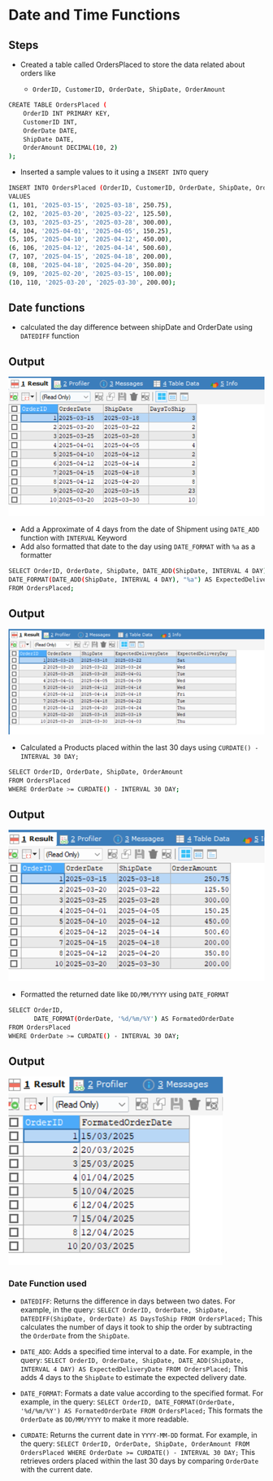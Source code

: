 # Date and Time Functions

## Steps 

- Created a table called OrdersPlaced to store the data related about orders
like 

    - `OrderID, CustomerID, OrderDate, ShipDate, OrderAmount`

``` bash
CREATE TABLE OrdersPlaced (
    OrderID INT PRIMARY KEY,
    CustomerID INT,
    OrderDate DATE,
    ShipDate DATE,
    OrderAmount DECIMAL(10, 2)
);
```

- Inserted a sample values to it using a `INSERT INTO` query

``` bash
INSERT INTO OrdersPlaced (OrderID, CustomerID, OrderDate, ShipDate, OrderAmount)
VALUES
(1, 101, '2025-03-15', '2025-03-18', 250.75),
(2, 102, '2025-03-20', '2025-03-22', 125.50),
(3, 103, '2025-03-25', '2025-03-28', 300.00),
(4, 104, '2025-04-01', '2025-04-05', 150.25),
(5, 105, '2025-04-10', '2025-04-12', 450.00),
(6, 106, '2025-04-12', '2025-04-14', 500.60),
(7, 107, '2025-04-15', '2025-04-18', 200.00),
(8, 108, '2025-04-18', '2025-04-20', 350.80);
(9, 109, '2025-02-20', '2025-03-15', 100.00);
(10, 110, '2025-03-20', '2025-03-30', 200.00);
```

## Date functions
- calculated the day difference between shipDate and OrderDate using `DATEDIFF` function 

## Output

![alt text](./assests/Output1.png)

- Add a Approximate of 4 days from the date of Shipment using `DATE_ADD` function with `INTERVAL` Keyword
- Add also formatted that date to the day using `DATE_FORMAT` with `%a` as a formatter 

``` bash
SELECT OrderID, OrderDate, ShipDate, DATE_ADD(ShipDate, INTERVAL 4 DAY) AS ExpectedDeliveryDate,
DATE_FORMAT(DATE_ADD(ShipDate, INTERVAL 4 DAY), "%a") AS ExpectedDeliveryDay
FROM OrdersPlaced;
```

## Output

![alt text](./assests/Output2.png)

- Calculated a Products placed within the last 30 days using `CURDATE() - INTERVAL 30 DAY;`

``` bash
SELECT OrderID, OrderDate, ShipDate, OrderAmount
FROM OrdersPlaced
WHERE OrderDate >= CURDATE() - INTERVAL 30 DAY;
```

## Output

![alt text](./assests/Output3.png)

- Formatted the returned date like `DD/MM/YYYY` using `DATE_FORMAT`

``` bash
SELECT OrderID, 
       DATE_FORMAT(OrderDate, '%d/%m/%Y') AS FormatedOrderDate
FROM OrdersPlaced
WHERE OrderDate >= CURDATE() - INTERVAL 30 DAY;
```

## Output

![alt text](./assests/Output4.png)


### Date Function used 
- `DATEDIFF`: Returns the difference in days between two dates. For example, in the query:
  `SELECT OrderID, OrderDate, ShipDate, DATEDIFF(ShipDate, OrderDate) AS DaysToShip FROM OrdersPlaced;`
  This calculates the number of days it took to ship the order by subtracting the `OrderDate` from the `ShipDate`.

- `DATE_ADD`: Adds a specified time interval to a date. For example, in the query:
  `SELECT OrderID, OrderDate, ShipDate, DATE_ADD(ShipDate, INTERVAL 4 DAY) AS ExpectedDeliveryDate FROM OrdersPlaced;`
  This adds 4 days to the `ShipDate` to estimate the expected delivery date.

- `DATE_FORMAT`: Formats a date value according to the specified format. For example, in the query:
  `SELECT OrderID, DATE_FORMAT(OrderDate, '%d/%m/%Y') AS FormatedOrderDate FROM OrdersPlaced;`
  This formats the `OrderDate` as `DD/MM/YYYY` to make it more readable.

- `CURDATE`: Returns the current date in `YYYY-MM-DD` format. For example, in the query:
  `SELECT OrderID, OrderDate, ShipDate, OrderAmount FROM OrdersPlaced WHERE OrderDate >= CURDATE() - INTERVAL 30 DAY;`
  This retrieves orders placed within the last 30 days by comparing `OrderDate` with the current date.


